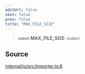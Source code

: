 ```yaml
---
editUrl: false
next: false
prev: false
title: "MAX_FILE_SIZE"
---
```


> **`const`** **MAX\_FILE\_SIZE**: `number`

## Source

[internal/io/src/Importer.ts:6](https://github.com/nodenogg-in/alpha-p2p/blob/aa60360/internal/io/src/Importer.ts#L6)

